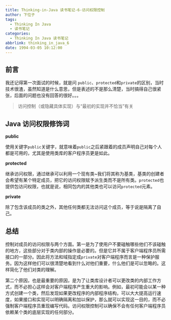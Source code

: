 ```yaml
---
title: Thinking-in-Java 读书笔记-6-访问权限控制
author: 下位子
tags:
  - Thinking In Java
  - 读书笔记
categories:
  - Thinking In Java 读书笔记
abbrlink: thinking_in_java_6
date: 1994-03-05 10:12:00
---
```

## 前言

我还记得第一次面试的时候，就是问 `public`、`protected`和`private`的区别，当时技术很渣，虽然知道是什么意思，但是表述的不是那么清楚，当时搞得自己很紧张，后面的问题也没有回答的很好。。。

> 访问控制（或隐藏具体实现）与“最初的实现并不恰当”有关

## Java 访问权限修饰词

**public**

使用关键字`public`关键字，就意味着`public`之后紧跟着的成员声明自己对每个人都是可用的，尤其是使用类库的客户程序员更是如此。

**protected**

继承访问权限，通过继承可以利用一个现有类~我们将其称为基类，基类的创建者会希望有某个特定成员，把它的访问权限赋予派生类而不是所有类。`protected`也提供包访问权限，也就是说，相同包内的其他类也可以访问`protected`元素。

**private**

除了包含该成员的类之外，其他任何类都无法访问这个成员，等于说是隔离了自己。

<!-- more -->

## 总结

控制对成员的访问权限与两个方面。第一是为了使用户不要碰触哪些他们不该碰触的地方，这些部分对于类内部的操作是必要的。但是它并不属于客户端程序员所需接口的一部分。因此将方法和域指定成`private`对客户端程序而言是一种保护服务。因为这样他们可以很清楚地看到什么对他们重要，什么他们是可以忽略的。这样简化了他们对类的理解。

第二个原因，也是最重要的原因，是为了让类库设计者可以更改类的内部工作方式，而不必担心这样会对客户端程序产生重大的影响。例如，最初可能会以某一种方式创建一个类，然后发现如果更改程序的内部程序结构，可以大大提高运行速度，如果接口和实现可以明确隔离和加以保护，那么就可以实现这一目的，而不必强制客户端程序员重现编写代码。访问权限控制可以确保不会有任何客户端程序员依赖某个类的底层实现的任何部分。